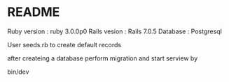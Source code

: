 # README

Ruby version : ruby 3.0.0p0
Rails vesion : Rails 7.0.5
Database : Postgresql

User seeds.rb to create default records

after createing a database perform migration and start serview by

bin/dev
